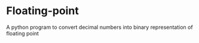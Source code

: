 # Floating-point
A python program to convert decimal numbers into binary representation of floating point 
